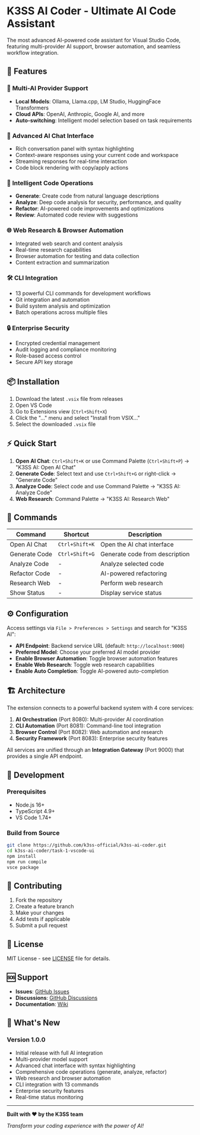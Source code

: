 # K3SS AI Coder - Ultimate AI Code Assistant

The most advanced AI-powered code assistant for Visual Studio Code, featuring multi-provider AI support, browser automation, and seamless workflow integration.

## 🚀 Features

### 🧠 **Multi-AI Provider Support**
- **Local Models**: Ollama, Llama.cpp, LM Studio, HuggingFace Transformers
- **Cloud APIs**: OpenAI, Anthropic, Google AI, and more
- **Auto-switching**: Intelligent model selection based on task requirements

### 💬 **Advanced AI Chat Interface**
- Rich conversation panel with syntax highlighting
- Context-aware responses using your current code and workspace
- Streaming responses for real-time interaction
- Code block rendering with copy/apply actions

### 🔧 **Intelligent Code Operations**
- **Generate**: Create code from natural language descriptions
- **Analyze**: Deep code analysis for security, performance, and quality
- **Refactor**: AI-powered code improvements and optimizations
- **Review**: Automated code review with suggestions

### 🌐 **Web Research & Browser Automation**
- Integrated web search and content analysis
- Real-time research capabilities
- Browser automation for testing and data collection
- Content extraction and summarization

### 🛠️ **CLI Integration**
- 13 powerful CLI commands for development workflows
- Git integration and automation
- Build system analysis and optimization
- Batch operations across multiple files

### 🔒 **Enterprise Security**
- Encrypted credential management
- Audit logging and compliance monitoring
- Role-based access control
- Secure API key storage

## 📦 Installation

1. Download the latest `.vsix` file from releases
2. Open VS Code
3. Go to Extensions view (`Ctrl+Shift+X`)
4. Click the "..." menu and select "Install from VSIX..."
5. Select the downloaded `.vsix` file

## ⚡ Quick Start

1. **Open AI Chat**: `Ctrl+Shift+K` or use Command Palette (`Ctrl+Shift+P`) → "K3SS AI: Open AI Chat"
2. **Generate Code**: Select text and use `Ctrl+Shift+G` or right-click → "Generate Code"
3. **Analyze Code**: Select code and use Command Palette → "K3SS AI: Analyze Code"
4. **Web Research**: Command Palette → "K3SS AI: Research Web"

## 🎯 Commands

| Command | Shortcut | Description |
|---------|----------|-------------|
| Open AI Chat | `Ctrl+Shift+K` | Open the AI chat interface |
| Generate Code | `Ctrl+Shift+G` | Generate code from description |
| Analyze Code | - | Analyze selected code |
| Refactor Code | - | AI-powered refactoring |
| Research Web | - | Perform web research |
| Show Status | - | Display service status |

## ⚙️ Configuration

Access settings via `File > Preferences > Settings` and search for "K3SS AI":

- **API Endpoint**: Backend service URL (default: `http://localhost:9000`)
- **Preferred Model**: Choose your preferred AI model provider
- **Enable Browser Automation**: Toggle browser automation features
- **Enable Web Research**: Toggle web research capabilities
- **Enable Auto Completion**: Toggle AI-powered auto-completion

## 🏗️ Architecture

The extension connects to a powerful backend system with 4 core services:

1. **AI Orchestration** (Port 8080): Multi-provider AI coordination
2. **CLI Automation** (Port 8081): Command-line tool integration
3. **Browser Control** (Port 8082): Web automation and research
4. **Security Framework** (Port 8083): Enterprise security features

All services are unified through an **Integration Gateway** (Port 9000) that provides a single API endpoint.

## 🔧 Development

### Prerequisites
- Node.js 16+
- TypeScript 4.9+
- VS Code 1.74+

### Build from Source
```bash
git clone https://github.com/k3ss-official/k3ss-ai-coder.git
cd k3ss-ai-coder/task-1-vscode-ui
npm install
npm run compile
vsce package
```

## 🤝 Contributing

1. Fork the repository
2. Create a feature branch
3. Make your changes
4. Add tests if applicable
5. Submit a pull request

## 📄 License

MIT License - see [LICENSE](LICENSE) file for details.

## 🆘 Support

- **Issues**: [GitHub Issues](https://github.com/k3ss-official/k3ss-ai-coder/issues)
- **Discussions**: [GitHub Discussions](https://github.com/k3ss-official/k3ss-ai-coder/discussions)
- **Documentation**: [Wiki](https://github.com/k3ss-official/k3ss-ai-coder/wiki)

## 🎉 What's New

### Version 1.0.0
- Initial release with full AI integration
- Multi-provider model support
- Advanced chat interface with syntax highlighting
- Comprehensive code operations (generate, analyze, refactor)
- Web research and browser automation
- CLI integration with 13 commands
- Enterprise security features
- Real-time status monitoring

---

**Built with ❤️ by the K3SS team**

*Transform your coding experience with the power of AI!*

